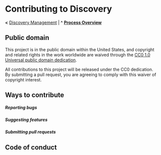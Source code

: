 
# Contributing to Discovery

**<** [Discovery Management](management.md) | **^** **[Process Overview](readme.md)**

## Public domain

This project is in the public domain within the United States, and copyright and related rights in the work worldwide are waived through the [CC0 1.0 Universal public domain dedication](https://creativecommons.org/publicdomain/zero/1.0/).

All contributions to this project will be released under the CC0 dedication. By submitting a pull request, you are agreeing to comply with this waiver of copyright interest.


## Ways to contribute

##### Reporting bugs


##### Suggesting features


##### Submitting pull requests


## Code of conduct
